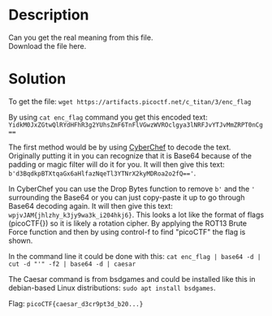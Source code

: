 # Description

Can you get the real meaning from this file. <br>
Download the file here.

# Solution

To get the file: `wget https://artifacts.picoctf.net/c_titan/3/enc_flag`

By using `cat enc_flag` command you get this encoded text: `YidkM0JxZGtwQlRYdHFhR3g2YUhsZmF6TnFlVGwzWVROclgya3lNRFJvYTJvMmZRPT0nCg==`

The first method would be by using [CyberChef](https://gchq.github.io/CyberChef/#recipe=From_Base64('A-Za-z0-9%2B/%3D',true,false)Drop_bytes(0,2,false)Drop_bytes(48,1,false)From_Base64('A-Za-z0-9%2B/%3D',true,false)ROT13_Brute_Force(true,true,false,100,0,true,'')) to decode the text. Originally putting it in you can recognize that it is Base64 because of the padding or magic filter will do it for you. It will then give this text: `b'd3BqdkpBTXtqaGx6aHlfazNqeTl3YTNrX2kyMDRoa2o2fQ=='`. 

In CyberChef you can use the Drop Bytes function to remove `b'` and the `'` surrounding the Base64 or you can just copy-paste it up to go through Base64 decoding again. It will then give this text: `wpjvJAM{jhlzhy_k3jy9wa3k_i204hkj6}`. This looks a lot like the format of flags (picoCTF{}) so it is likely a rotation cipher. By applying the ROT13 Brute Force function and then by using control-f to find "picoCTF" the flag is shown.

In the command line it could be done with this: `cat enc_flag | base64 -d | cut -d "'" -f2 | base64 -d | caesar`

The Caesar command is from bsdgames and could be installed like this in debian-based Linux distributions: `sudo apt install bsdgames`.

Flag: `picoCTF{caesar_d3cr9pt3d_b20...}`
